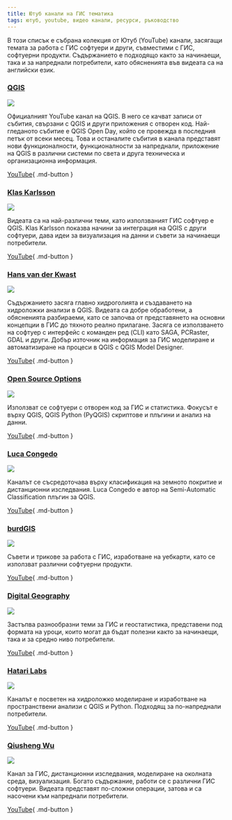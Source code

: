 ```yaml
---
title: Ютуб канали на ГИС тематика
tags: ютуб, youtube, видео канали, ресурси, ръководство
---
```



В този списък е събрана колекция от Ютуб (YouTube) канали, засягащи темата за работа с ГИС софтуери и други, съвместими с ГИС, софтуерни продукти. Съдържанието е подходящо както за начинаещи, така и за напреднали потребители, като обясненията във видеата са на английски език.


### [QGIS](https://www.youtube.com/channel/UCGS162t4hkOA0b35ucf1yng)

[![](img/yt_qgis_.png)](https://www.youtube.com/channel/UCGS162t4hkOA0b35ucf1yng)

Официалният YouTube канал на QGIS. В него се качват записи от събития, свързани с QGIS и други приложения с отворен код. Най-гледаното събитие е QGIS Open Day, който се провежда в последния петък от всеки месец. Това и останалите събития в канала представят нови функционалности, функционалности за напреднали, приложение на QGIS в различни системи по света и друга техническа и организационна информация.

[YouTube](https://www.youtube.com/channel/UCGS162t4hkOA0b35ucf1yng){ .md-button }


### [Klas Karlsson](https://www.youtube.com/c/KlasKarlsson)

[![](img/yt_klas_karlsson.png)](https://www.youtube.com/c/KlasKarlsson)

Видеата са на най-различни теми, като използваният ГИС софтуер е QGIS. Klas Karlsson показва начини за интеграция на QGIS с други софтуери, дава идеи за визуализация на данни и съвети за начинаещи потребители.

[YouTube](https://www.youtube.com/c/KlasKarlsson){ .md-button }


### [Hans van der Kwast](https://www.youtube.com/c/HansvanderKwast)

[![](img/yt_hans_kwast.png)](https://www.youtube.com/c/HansvanderKwast)

Съдържанието засяга главно хидроголията и създаването на хидроложки анализи в QGIS. Видеата са добре обработени, а обясненията разбираеми, като се започва от представянето на основни концепции в ГИС до тяхното реално прилагане. Засяга се използването на софтуер с интерфейс с команден ред (CLI) като SAGA, PCRaster, GDAL и други. Добър източник на информация за ГИС моделиране и автоматизиране на процеси в QGIS с QGIS Model Designer.

[YouTube](https://www.youtube.com/c/HansvanderKwast){ .md-button }


### [Open Source Options](https://www.youtube.com/channel/UCOSeGDrlScCNgBcN5C8nTEw)

[![](img/yt_open_source_options.png)](https://www.youtube.com/channel/UCOSeGDrlScCNgBcN5C8nTEw)


Използват се софтуери с отворен код за ГИС и статистика. Фокусът е върху QGIS, QGIS Python (PyQGIS) скриптове и плъгини и анализ на данни.

[YouTube](https://www.youtube.com/channel/UCOSeGDrlScCNgBcN5C8nTEw){ .md-button }


### [Luca Congedo](https://www.youtube.com/c/LucaCongedoGIS)

[![](img/yt_luca_congedo.png)](https://www.youtube.com/c/LucaCongedoGIS)

Каналът се съсредоточава върху класификация на земното покритие и дистанционни изследвания. Luca Congedo е автор на Semi-Automatic Classification плъгин за QGIS.

[YouTube](https://www.youtube.com/c/LucaCongedoGIS){ .md-button }


### [burdGIS](https://www.youtube.com/c/burdGIS)

[![](img/yt_burd_gis.png)](https://www.youtube.com/c/burdGIS)

Съвети и трикове за работа с ГИС, изработване на уебкарти, като се използват различни софтуерни продукти.

[YouTube](https://www.youtube.com/c/burdGIS){ .md-button }


### [Digital Geography](https://www.youtube.com/c/RiccardoKlinger)

[![](img/yt_digital_geography.png)](https://www.youtube.com/c/RiccardoKlinger)

Застъпва разнообразни теми за ГИС и геостатистика, представени под формата на уроци, които могат да бъдат полезни както за начинаещи, така и за средно ниво потребители.

[YouTube](https://www.youtube.com/c/RiccardoKlinger){ .md-button }


### [Hatari Labs](https://www.youtube.com/c/HatariLabs)

[![](img/yt_hatari_labs.png)](https://www.youtube.com/c/HatariLabs)

Каналът е посветен на хидроложко моделиране и изработване на пространствени анализи с QGIS и Python. Подходящ за по-напреднали потребители.

[YouTube](https://www.youtube.com/c/HatariLabs){ .md-button }


### [Qiusheng Wu](https://www.youtube.com/c/QiushengWu)

[![](img/yt_qiusheng_wu.png)](https://www.youtube.com/c/QiushengWu)

Канал за ГИС, дистанционни изследвания, моделиране на околната среда, визуализация. Богато съдържание, работи се с различни ГИС софтуери. Видеата представят по-сложни операции, затова и са насочени към напреднали потребители.

[YouTube](https://www.youtube.com/c/QiushengWu){ .md-button }

